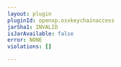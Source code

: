 ```yaml
---
layout: plugin
pluginId: openxp.osxkeychainaccess
jarSha1: INVALID
isJarAvailable: false
error: NONE
violations: []

---
```

